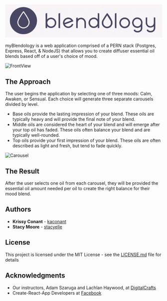 ![myBlendology](https://github.com/kaconant/myBlendology/blob/master/public/img/logo.png) <!-- .element height="50%" width="50%" -->


myBlendology is a web application comprised of a PERN stack (Postgres, Express, React, & NodeJS) that allows you to create diffuser essential oil blends based off of a user's choice of mood. 


![FrontView](https://github.com/kaconant/oils-api/blob/master/client/public/img/readme-img/NavBar-Jumbotron.png) <!-- .element height="50%" width="50%" -->

## The Approach

The user begins the application by selecting one of three moods: Calm, Awaken, or Sensual. Each choice will generate three separate carousels divided by level. 

* Base oils provide the lasting impression of your blend. These oils are typically heavy and will provide the final note of your blend.
* Middle oils are considered the heart of your blend and will emerge after your top oil has faded. These oils often balance your blend and are typically well-rounded.
* Top oils provide your first impression of your blend. These oils are often described as light and fresh, but tend to fade quickly.

![Carousel](https://github.com/kaconant/oils-api/blob/master/client/public/img/readme-img/Carousels.png)<!-- .element height="50%" width="50%" -->

## The Result

After the user selects one oil from each carousel, they will be provided the essential oil amount needed per oil to create the right balance for their mood blend. 


## Authors

* **Krissy Conant** - [kaconant](https://github.com/kaconant)
* **Stacy Moore** - [stacyelle](https://github.com/stacyelle)

## License

This project is licensed under the MIT License - see the [LICENSE.md](LICENSE.md) file for details

## Acknowledgments

* Our instructors, Adam Szaruga and Lachlan Haywood, at [DigitalCrafts](https://www.digitalcrafts.com/)
* Create-React-App Developers at [Facebook](https://github.com/facebook/create-react-app)
